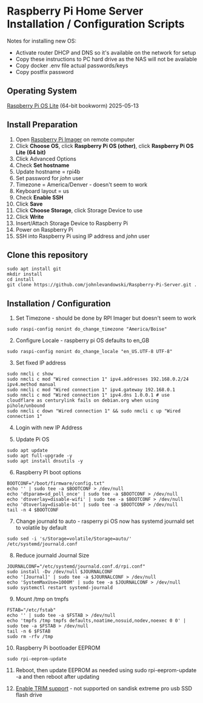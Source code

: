 # Raspberry Pi Home Server Installation / Configuration Scripts

Notes for installing new OS:
* Activate router DHCP and DNS so it's available on the network for setup
* Copy these instructions to PC hard drive as the NAS will not be available
* Copy docker .env file actual passwords/keys
* Copy postfix password

## Operating System
[Raspberry Pi OS Lite](https://www.raspberrypi.com/software/operating-systems/#raspberry-pi-os-64-bit) (64-bit bookworm) 2025-05-13

## Install Preparation
1. Open [Raspberry Pi Imager](https://www.raspberrypi.org/software/) on remote computer
2. Click **Choose OS**, click **Raspberry Pi OS (other)**, click **Raspberry Pi OS Lite (64 bit)**
3. Click Advanced Options
4. Check **Set hostname**
5. Update hostname = rpi4b
6. Set password for *john* user
7. Timezone = America/Denver - doesn't seem to work
8. Keyboard layout = us
9. Check **Enable SSH**
10. Click **Save**
11. Click **Choose Storage**, click Storage Device to use
12. Click **Write**
13. Insert/Attach Storage Device to Raspberry Pi
14. Power on Raspberry Pi
15. SSH into Raspberry Pi using IP address and *john* user

## Clone this repository
~~~
sudo apt install git
mkdir install
cd install
git clone https://github.com/johnlevandowski/Raspberry-Pi-Server.git .
~~~

## Installation / Configuration

1. Set Timezone - should be done by RPI Imager but doesn't seem to work
~~~
sudo raspi-config nonint do_change_timezone "America/Boise"
~~~

2. Configure Locale - raspberry pi OS defaults to en_GB
~~~
sudo raspi-config nonint do_change_locale "en_US.UTF-8 UTF-8"
~~~

3. Set fixed IP address
~~~
sudo nmcli c show
sudo nmcli c mod "Wired connection 1" ipv4.addresses 192.168.0.2/24 ipv4.method manual
sudo nmcli c mod "Wired connection 1" ipv4.gateway 192.168.0.1
sudo nmcli c mod "Wired connection 1" ipv4.dns 1.0.0.1 # use cloudflare as centurylink fails on debian.org when using pihole/unbound
sudo nmcli c down "Wired connection 1" && sudo nmcli c up "Wired connection 1"
~~~

4. Login with new IP Address

5. Update Pi OS
~~~
sudo apt update
sudo apt full-upgrade -y
sudo apt install dnsutils -y
~~~

6. Raspberry PI boot options
~~~
BOOTCONF="/boot/firmware/config.txt"
echo '' | sudo tee -a $BOOTCONF > /dev/null
echo 'dtparam=sd_poll_once' | sudo tee -a $BOOTCONF > /dev/null
echo 'dtoverlay=disable-wifi' | sudo tee -a $BOOTCONF > /dev/null
echo 'dtoverlay=disable-bt' | sudo tee -a $BOOTCONF > /dev/null
tail -n 4 $BOOTCONF
~~~

7. Change journald to auto - rasperry pi OS now has systemd journald set to volatile by default
~~~
sudo sed -i 's/Storage=volatile/Storage=auto/' /etc/systemd/journald.conf
~~~

8. Reduce journald Journal Size
~~~
JOURNALCONF="/etc/systemd/journald.conf.d/rpi.conf"
sudo install -Dv /dev/null $JOURNALCONF
echo '[Journal]' | sudo tee -a $JOURNALCONF > /dev/null
echo 'SystemMaxUse=1000M' | sudo tee -a $JOURNALCONF > /dev/null
sudo systemctl restart systemd-journald
~~~

9. Mount /tmp on tmpfs
~~~
FSTAB="/etc/fstab"
echo '' | sudo tee -a $FSTAB > /dev/null
echo 'tmpfs /tmp tmpfs defaults,noatime,nosuid,nodev,noexec 0 0' | sudo tee -a $FSTAB > /dev/null
tail -n 6 $FSTAB
sudo rm -rfv /tmp
~~~

10. Raspberry Pi bootloader EEPROM
~~~
sudo rpi-eeprom-update
~~~

11. Reboot, then update EEPROM as needed using sudo rpi-eeprom-update -a and then reboot after updating

12. [Enable TRIM support](https://www.jeffgeerling.com/blog/2020/enabling-trim-on-external-ssd-on-raspberry-pi) - not supported on sandisk extreme pro usb SSD flash drive
